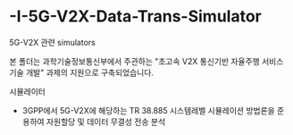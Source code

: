 # -I-5G-V2X-Data-Trans-Simulator

5G-V2X 관련 simulators

본 폴더는 과학기술정보통신부에서 주관하는 "초고속 V2X 통신기반 자율주행 서비스 기술 개발" 과제의 지원으로 구축되었습니다.

시뮬레이터
 - 3GPP에서 5G-V2X에 해당하는 TR 38.885 시스템레벨 시뮬레이션 방법론을 준용하여 자원할당 및 데이터 무결성 전송 분석
